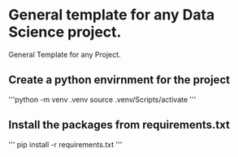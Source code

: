 # General template for any Data Science project.
General Template for any Project.

## Create a python envirnment for the project

'''python -m venv .venv
source .venv/Scripts/activate
'''

## Install the packages from requirements.txt

'''
    pip install -r requirements.txt
'''




